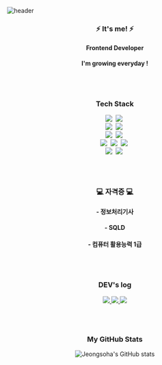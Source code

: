 ![header](https://capsule-render.vercel.app/api?type=wave&color=FAED7D&height=300&section=header&fontSize=75)

<!-- It's me! -->
<h3 align="center">⚡ It's me! ⚡</h3>
<h4 align="center">Frontend Developer</h4>
<h4 align="center">I'm growing everyday !</h4>

<br><br>

<!-- 기술스택 -->
<h3 align="center">Tech Stack</h3>
<p align="center">
  <!-- Backend -->
  <img src="https://img.shields.io/badge/Java-007396?style=flat-square&logo=Java&logoColor=white"/></a>&nbsp                  <!-- Java -->
  <img src="https://img.shields.io/badge/Spring-6DB33F?style=flat-square&logo=Spring&logoColor=white"/></a>&nbsp              <!-- Spring -->
  <br>
  <!-- Frontend -->
  <!--넥사-->
  <img src="https://img.shields.io/badge/Javascript-ffb13b?style=flat-square&logo=javascript&logoColor=white"/></a>&nbsp      <!-- Javascript -->
  <img src="https://img.shields.io/badge/HTML5-E34F26?style=flat-square&logo=html5&logoColor=white"/></a>&nbsp                <!-- HTML -->
  <br>
  <!-- Database -->
  <img src="https://img.shields.io/badge/ORACLE-F80000?style=flat-square&logo=oracle&logoColor=white"/></a>&nbsp              <!-- Oracle -->
  <img src="https://img.shields.io/badge/Mysql-E6B91E?style=flat-square&logo=MySql&logoColor=white"/></a>&nbsp                <!-- MySQL -->
  <br>
  <!-- Version Control -->
  <img src="https://img.shields.io/badge/Git-F05032?style=flat-square&logo=git&logoColor=white"/></a>&nbsp                    <!-- Git -->
  <img src="https://img.shields.io/badge/GitHub-181717?style=flat-square&logo=GitHub&logoColor=white"/></a>&nbsp              <!-- GitHub -->
  <img src="https://img.shields.io/badge/Apache Tomcat-F8DC75?style=flat-square&logo=apachetomcat&logoColor=black"/></a>&nbsp <!-- Apache Tomcat -->
  <br>
  <!-- Development Tools -->
  <!--DBeaver-->
  <img src="https://img.shields.io/badge/Anaconda-44A833?style=flat-square&logo=Anaconda&logoColor=white"/></a>&nbsp          <!-- Anaconda -->
  <img src="https://img.shields.io/badge/Jenkins-D24939?style=flat-square&logo=Jenkins&logoColor=white"/></a>&nbsp            <!-- Jenkins -->
</p>

<br><br>

<!-- 자격증 -->
<h3 align="center">💻 자격증 💻</h3>
<h4 align="center">- 정보처리기사</h4>
<h4 align="center">- SQLD</h4>
<h4 align="center">- 컴퓨터 활용능력 1급</h4>

<br><br>

<!-- 티스토리 링크-->
<h3 align="center">DEV's log</h3>
<p align="center">
      <!-- 티스토리 -->
      <a href="https://sarah-log.tistory.com" target="_blank">
          <img src="https://img.shields.io/badge/Tistory-000000?style=flat-square&logo=Tistory&logoColor=#000000"/>
      </a>
      <!-- 깃랩 -->
      <a href="http://14.7.188.17:9080/soha">
        <img src="https://img.shields.io/badge/GitLab-000000?style=flat-square&logo=GitLab&logoColor=#FC6D26"> 
      </a>
      <!-- 깃허브 -->
      <a href="https://github.com/jeongsoha"  target="_blank">
        <img src="https://img.shields.io/badge/GitHub-000000?style=flat-square&logo=GitHub&logoColor=#181717">
    </a>
</p>

<br><br>

<!-- stat -->
<h3 align="center">My GitHub Stats</h3>
<p align="center">
    <img src="https://github-readme-stats.vercel.app/api?username=jeongsoha&amp;theme=merko&amp;show_icons=true" alt="Jeongsoha&#39;s GitHub stats">
</p>
<br><br>

<!-- Hits -->
<!--
<p align="center">
    <a href="https://hits.seeyoufarm.com"><img src="https://hits.seeyoufarm.com/api/count/incr/badge.svg?url=https%3A%2F%2Fgithub.com%2Fjeongsoha%2Fhit-counter"/></a>                        
</p>   
-->
<br><br>


<!--
**jeongsoha/jeongsoha** is a ✨ _special_ ✨ repository because its `README.md` (this file) appears on your GitHub profile.

Here are some ideas to get you started:

- 🔭 I’m currently working on ...
- 🌱 I’m currently learning ...
- 👯 I’m looking to collaborate on ...
- 🤔 I’m looking for help with ...
- 💬 Ask me about ...
- 📫 How to reach me: ...
- 😄 Pronouns: ...
- ⚡ Fun fact: ...
-->

